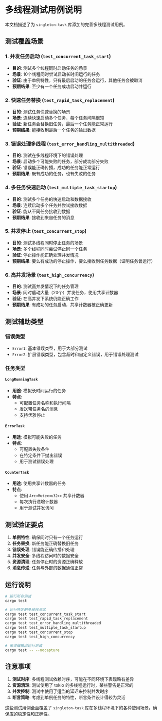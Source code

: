 # 多线程测试用例说明

本文档描述了为 `singleton-task` 库添加的完善多线程测试用例。

## 测试覆盖场景

### 1. 并发任务启动 (`test_concurrent_task_start`)

- **目的**: 测试多个线程同时启动任务的场景
- **场景**: 10个线程同时尝试启动长时间运行的任务
- **验证**: 由于单例特性，只有最后启动的任务会运行，其他任务会被取消
- **预期结果**: 至少有一个任务成功启动并运行

### 2. 快速任务替换 (`test_rapid_task_replacement`)

- **目的**: 测试任务快速替换的场景
- **场景**: 连续快速启动多个任务，每个任务间隔很短
- **验证**: 新任务会替换旧任务，最后一个任务能正常运行
- **预期结果**: 能接收到最后一个任务的输出数据

### 3. 错误处理多线程 (`test_error_handling_multithreaded`)

- **目的**: 测试在多线程环境下的错误处理
- **场景**: 启动多个可能失败的任务，部分成功部分失败
- **验证**: 错误能正确传播，成功的任务能正常运行
- **预期结果**: 既有成功的任务，也有失败的任务

### 4. 多任务快速启动 (`test_multiple_task_startup`)

- **目的**: 测试多个任务的快速启动和数据接收
- **场景**: 连续启动多个任务并尝试接收数据
- **验证**: 能从不同任务接收到数据
- **预期结果**: 接收到来自任务的消息

### 5. 并发停止 (`test_concurrent_stop`)

- **目的**: 测试多线程同时停止任务的场景
- **场景**: 多个线程同时尝试停止同一个任务
- **验证**: 停止操作能正确处理并发情况
- **预期结果**: 要么有成功的停止操作，要么接收到任务数据（证明任务曾运行）

### 6. 高并发场景 (`test_high_concurrency`)

- **目的**: 测试高并发情况下的任务管理
- **场景**: 同时启动大量（20个）并发任务，使用共享计数器
- **验证**: 在高并发下系统仍能正确工作
- **预期结果**: 有成功的任务启动，共享计数器被正确更新

## 测试辅助类型

### 错误类型

- `Error1`: 基本错误类型，用于大部分测试
- `Error2`: 扩展错误类型，包含超时和自定义错误，用于错误处理测试

### 任务类型

#### `LongRunningTask`

- **用途**: 模拟长时间运行的任务
- **特点**:
  - 可配置任务名称和执行间隔
  - 发送带任务名的消息
  - 支持优雅停止

#### `ErrorTask`

- **用途**: 模拟可能失败的任务
- **特点**:
  - 可配置失败条件
  - 在特定条件下抛出错误
  - 用于测试错误处理

#### `CounterTask`

- **用途**: 使用共享计数器的任务
- **特点**:
  - 使用 `Arc<Mutex<u32>>` 共享计数器
  - 每次执行递增计数器
  - 用于测试并发访问

## 测试验证要点

1. **单例特性**: 确保同时只有一个任务运行
2. **任务替换**: 新任务能正确替换旧任务
3. **错误处理**: 错误能正确传播和处理
4. **并发安全**: 多线程访问时的数据安全
5. **资源清理**: 任务停止时的资源正确释放
6. **消息传递**: 任务与外部的数据通信正常

## 运行说明

```bash
# 运行所有测试
cargo test

# 运行特定的多线程测试
cargo test test_concurrent_task_start
cargo test test_rapid_task_replacement
cargo test test_error_handling_multithreaded
cargo test test_multiple_task_startup
cargo test test_concurrent_stop
cargo test test_high_concurrency

# 带详细输出运行测试
cargo test -- --nocapture
```

## 注意事项

1. **测试时序**: 多线程测试依赖时序，可能在不同环境下表现略有差异
2. **资源清理**: 测试使用了 tokio 的多线程运行时，某些警告是正常的
3. **并发控制**: 测试中使用了适当的延迟来控制并发时序
4. **断言策略**: 考虑到单例任务的特性，断言条件设计得较为灵活

这些测试用例全面覆盖了 `singleton-task` 库在多线程环境下的各种使用场景，确保库的稳定性和正确性。
